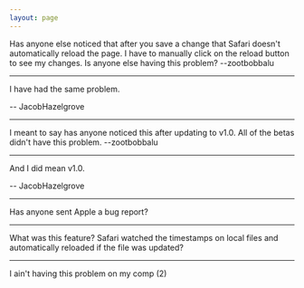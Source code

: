 ```yaml
---
layout: page
---
```


Has anyone else noticed that after you save a change that Safari doesn't automatically reload the page. I have to manually click on the reload button to see my changes. Is anyone else having this problem? --zootbobbalu

----

I have had the same problem.

-- JacobHazelgrove

----

I meant to say has anyone noticed this after updating to v1.0. All of the betas didn't have this problem. --zootbobbalu

----

And I did mean v1.0.

-- JacobHazelgrove

----

Has anyone sent Apple a bug report?

----

What was this feature? Safari watched the timestamps on local files and automatically reloaded if the file was updated?

----

I ain't having this problem on my comp (2)
